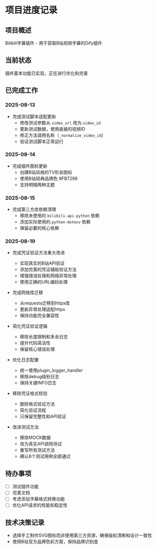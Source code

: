 # 项目进度记录

## 项目概述
Bilibili字幕插件 - 用于获取B站视频字幕的Dify插件

## 当前状态
插件基本功能已实现，正在进行优化和完善

## 已完成工作

### 2025-08-13
- 完成测试脚本适配更新
  - 修改测试参数从 `video_url` 改为 `video_id`
  - 更新测试数据，使用直接的视频ID
  - 修正方法调用名称（`_normalize_video_id`）
  - 验证测试脚本正常运行

### 2025-08-14
- 完成插件图标更新
  - 创建B站风格的TV形状图标
  - 使用B站经典品牌色 #FB7299
  - 支持明暗两种主题

### 2025-08-15
- 完成第三方库依赖清理
  - 移除未使用的 `bilibili-api-python` 依赖
  - 添加实际使用的 `python-dotenv` 依赖
  - 保留必要的核心依赖

### 2025-08-19
- 完成凭证验证方法重大改进
  - 实现真实的B站API验证
  - 添加完善的凭证辅助验证方法
  - 增强错误处理和网络异常处理
  - 使用正确的URL编码处理

- 完成网络库迁移
  - 从requests迁移到httpx库
  - 更新异常处理适配httpx
  - 保持功能完全兼容性

- 简化凭证验证逻辑
  - 移除长度限制和多余日志
  - 提升代码简洁性
  - 保留核心错误处理

- 优化日志配置
  - 统一使用plugin_logger_handler
  - 移除debug级别日志
  - 保持关键INFO日志

- 移除凭证格式校验
  - 删除格式验证方法
  - 简化验证流程
  - 只保留完整性和API验证

- 改进测试方法
  - 移除MOCK数据
  - 改为真实API调用测试
  - 重写所有测试方法
  - 确认8个测试用例全部通过

## 待办事项
- [ ] 测试插件功能
- [ ] 完善文档
- [ ] 考虑添加字幕格式转换功能
- [ ] 优化API请求的性能和稳定性

## 技术决策记录
- 选择手工制作SVG图标而非使用第三方资源，确保版权清晰和设计一致性
- 使用B站官方品牌色彩方案，保持品牌识别度